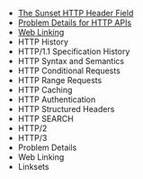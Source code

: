 - [The Sunset HTTP Header Field](https://www.youtube.com/watch?v=twfufQn1mD0)
- [Problem Details for HTTP APIs](https://www.youtube.com/watch?v=UNdUjBqsUqg)
- [Web Linking](https://www.youtube.com/watch?v=TpVsg2Nz_38)
- HTTP History
- HTTP/1.1 Specification History
- HTTP Syntax and Semantics
- HTTP Conditional Requests
- HTTP Range Requests
- HTTP Caching
- HTTP Authentication
- HTTP Structured Headers
- HTTP SEARCH
- HTTP/2
- HTTP/3
- Problem Details
- Web Linking
- Linksets
